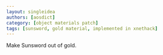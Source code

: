 ```yaml
---
layout: singleidea
authors: [aosdict]
category: [object materials patch]
tags: [sunsword, gold material, implemented in xnethack]
---
```

Make Sunsword out of gold.
